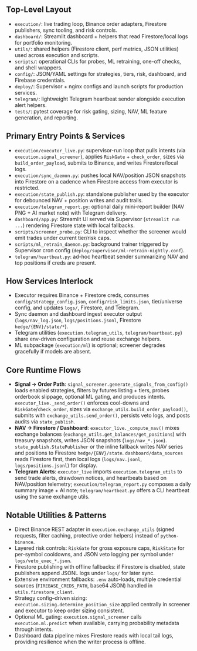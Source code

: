 ## Top-Level Layout
- `execution/`: live trading loop, Binance order adapters, Firestore publishers, sync tooling, and risk controls.
- `dashboard/`: Streamlit dashboard + helpers that read Firestore/local logs for portfolio monitoring.
- `utils/`: shared helpers (Firestore client, perf metrics, JSON utilities) used across execution and scripts.
- `scripts/`: operational CLIs for probes, ML retraining, one-off checks, and shell wrappers.
- `config/`: JSON/YAML settings for strategies, tiers, risk, dashboard, and Firebase credentials.
- `deploy/`: Supervisor + nginx configs and launch scripts for production services.
- `telegram/`: lightweight Telegram heartbeat sender alongside execution alert helpers.
- `tests/`: pytest coverage for risk gating, sizing, NAV, ML feature generation, and reporting.

## Primary Entry Points & Services
- `execution/executor_live.py`: supervisor-run loop that pulls intents (via `execution.signal_screener`), applies `RiskGate` + `check_order`, sizes via `build_order_payload`, submits to Binance, and writes Firestore/local logs.
- `execution/sync_daemon.py`: pushes local NAV/position JSON snapshots into Firestore on a cadence when Firestore access from executor is restricted.
- `execution/state_publish.py`: standalone publisher used by the executor for debounced NAV + position writes and audit trails.
- `execution/telegram_report.py`: optional daily mini-report builder (NAV PNG + AI market note) with Telegram delivery.
- `dashboard/app.py`: Streamlit UI served via Supervisor (`streamlit run ...`) rendering Firestore state with local fallbacks.
- `scripts/screener_probe.py`: CLI to inspect whether the screener would emit trades under current tier/risk caps.
- `scripts/ml_retrain_daemon.py`: background trainer triggered by Supervisor cron config (`deploy/supervisor/ml-retrain-nightly.conf`).
- `telegram/heartbeat.py`: ad-hoc heartbeat sender summarizing NAV and top positions if creds are present.

## How Services Interlock
- Executor requires Binance + Firestore creds, consumes `config/strategy_config.json`, `config/risk_limits.json`, tier/universe config, and updates `logs/`, Firestore, and Telegram.
- Sync daemon and dashboard ingest executor output (`logs/nav_log.json`, `logs/positions.jsonl`, Firestore `hedge/{ENV}/state/*`).
- Telegram utilities (`execution.telegram_utils`, `telegram/heartbeat.py`) share env-driven configuration and reuse exchange helpers.
- ML subpackage (`execution/ml`) is optional; screener degrades gracefully if models are absent.

## Core Runtime Flows
- **Signal → Order Path**: `signal_screener.generate_signals_from_config()` loads enabled strategies, filters by futures listing + tiers, probes orderbook slippage, optional ML gating, and produces intents. `executor_live._send_order()` enforces cool-downs and `RiskGate`/`check_order`, sizes via `exchange_utils.build_order_payload()`, submits with `exchange_utils.send_order()`, persists veto logs, and posts audits via `state_publish`.
- **NAV → Firestore / Dashboard**: `executor_live._compute_nav()` mixes exchange balances (`exchange_utils.get_balances/get_positions`) with treasury snapshots, writes JSON snapshots (`logs/nav_*.json`). `state_publish.StatePublisher` or the inline fallback writes NAV series and positions to Firestore `hedge/{ENV}/state`. `dashboard/data_sources` reads Firestore first, then local logs (`logs/nav.jsonl`, `logs/positions.jsonl`) for display.
- **Telegram Alerts**: `executor_live` imports `execution.telegram_utils` to send trade alerts, drawdown notices, and heartbeats based on NAV/position telemetry; `execution/telegram_report.py` composes a daily summary image + AI note; `telegram/heartbeat.py` offers a CLI heartbeat using the same exchange utils.

## Notable Utilities & Patterns
- Direct Binance REST adapter in `execution.exchange_utils` (signed requests, filter caching, protective order helpers) instead of `python-binance`.
- Layered risk controls: `RiskGate` for gross exposure caps, `RiskState` for per-symbol cooldowns, and JSON veto logging per symbol under `logs/veto_exec_*.json`.
- Firestore publishing with offline fallbacks: if Firestore is disabled, state publishers append JSONL logs under `logs/` for later sync.
- Extensive environment fallbacks: `.env` auto-loads, multiple credential sources (`FIREBASE_CREDS_PATH`, base64 JSON) handled in `utils.firestore_client`.
- Strategy config–driven sizing: `execution.sizing.determine_position_size` applied centrally in screener and executor to keep order sizing consistent.
- Optional ML gating: `execution.signal_screener` calls `execution.ml.predict` when available, carrying probability metadata through intents.
- Dashboard data pipeline mixes Firestore reads with local tail logs, providing resilience when the writer process is offline.
